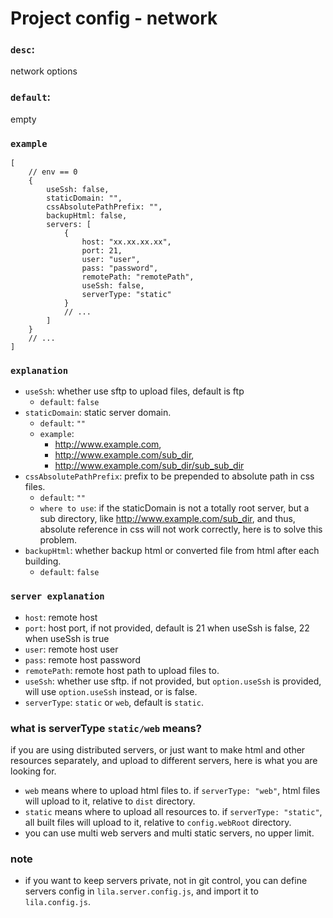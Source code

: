 # Project config - network

### `desc`: 

network options

### `default`: 

empty

### `example`

```
[
    // env == 0
    {
        useSsh: false,
        staticDomain: "",
        cssAbsolutePathPrefix: "",
        backupHtml: false,
        servers: [
            {
                host: "xx.xx.xx.xx",
                port: 21,
                user: "user",
                pass: "password",
                remotePath: "remotePath",
                useSsh: false,
                serverType: "static"
            }
            // ...
        ]
    }
    // ...
]
```

### `explanation`

* `useSsh`: whether use sftp to upload files, default is ftp
    - `default`: `false`
* `staticDomain`: static server domain.
    - `default`: `""`
    - `example`:  
        - http://www.example.com, 
        - http://www.example.com/sub_dir, 
        - http://www.example.com/sub_dir/sub_sub_dir
* `cssAbsolutePathPrefix`: prefix to be prepended to absolute path in css files.
    - `default`: `""`
    - `where to use`: if the staticDomain is not a totally root server, but a sub directory, like http://www.example.com/sub_dir, and thus, absolute reference in css will not work correctly, here is to solve this problem.
* `backupHtml`: whether backup html or converted file from html after each building.
    - `default`: `false`

### `server explanation`

* `host`: remote host
* `port`: host port, if not provided, default is 21 when useSsh is false, 22 when useSsh is true
* `user`: remote host user
* `pass`: remote host password
* `remotePath`: remote host path to upload files to.
* `useSsh`: whether use sftp. if not provided, but `option.useSsh` is provided, will use `option.useSsh` instead, or is false.
* `serverType`: `static` or `web`, default is `static`.

### what is serverType `static/web` means?

if you are using distributed servers, or just want to make html and other resources separately, and upload to different servers, here is what you are looking for.

* `web` means where to upload html files to. if `serverType: "web"`, html files will upload to it, relative to `dist` directory. 
* `static` means where to upload all resources to. if `serverType: "static"`, all built files will upload to it, relative to `config.webRoot` directory.
* you can use multi web servers and multi static servers, no upper limit.

### note

* if you want to keep servers private, not in git control, you can define servers config in `lila.server.config.js`, and import it to `lila.config.js`.
        